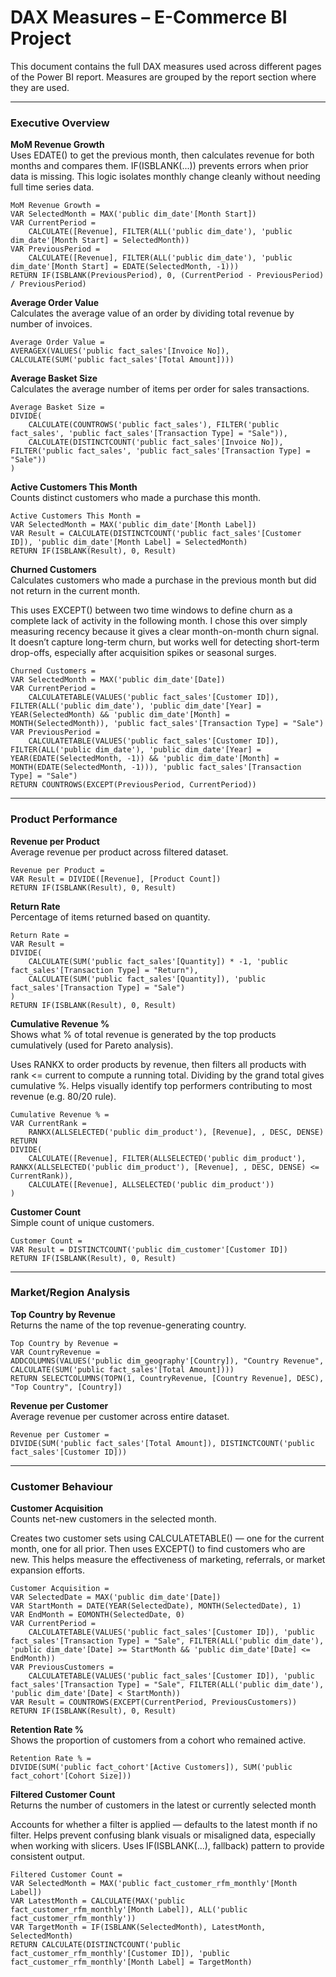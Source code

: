 #  DAX Measures – E-Commerce BI Project

This document contains the full DAX measures used across different pages of the Power BI report. Measures are grouped by the report section where they are used.

---

###  Executive Overview

**MoM Revenue Growth**  
Uses EDATE() to get the previous month, then calculates revenue for both months and compares them. 
IF(ISBLANK(...)) prevents errors when prior data is missing. 
This logic isolates monthly change cleanly without needing full time series data.

```DAX
MoM Revenue Growth = 
VAR SelectedMonth = MAX('public dim_date'[Month Start])
VAR CurrentPeriod = 
    CALCULATE([Revenue], FILTER(ALL('public dim_date'), 'public dim_date'[Month Start] = SelectedMonth))
VAR PreviousPeriod =
    CALCULATE([Revenue], FILTER(ALL('public dim_date'), 'public dim_date'[Month Start] = EDATE(SelectedMonth, -1)))
RETURN IF(ISBLANK(PreviousPeriod), 0, (CurrentPeriod - PreviousPeriod) / PreviousPeriod)
```

**Average Order Value**  
Calculates the average value of an order by dividing total revenue by number of invoices.

```DAX
Average Order Value = 
AVERAGEX(VALUES('public fact_sales'[Invoice No]), CALCULATE(SUM('public fact_sales'[Total Amount])))
```

**Average Basket Size**  
Calculates the average number of items per order for sales transactions.

```DAX
Average Basket Size = 
DIVIDE(
    CALCULATE(COUNTROWS('public fact_sales'), FILTER('public fact_sales', 'public fact_sales'[Transaction Type] = "Sale")),
    CALCULATE(DISTINCTCOUNT('public fact_sales'[Invoice No]), FILTER('public fact_sales', 'public fact_sales'[Transaction Type] = "Sale"))
)
```

**Active Customers This Month**  
Counts distinct customers who made a purchase this month.

```DAX
Active Customers This Month = 
VAR SelectedMonth = MAX('public dim_date'[Month Label])
VAR Result = CALCULATE(DISTINCTCOUNT('public fact_sales'[Customer ID]), 'public dim_date'[Month Label] = SelectedMonth)
RETURN IF(ISBLANK(Result), 0, Result)
```

**Churned Customers**  
Calculates customers who made a purchase in the previous month but did not return in the current month.

This uses EXCEPT() between two time windows to define churn as a complete lack of activity in the following month. 
I chose this over simply measuring recency because it gives a clear month-on-month churn signal. 
It doesn’t capture long-term churn, but works well for detecting short-term drop-offs, 
especially after acquisition spikes or seasonal surges.

```DAX
Churned Customers = 
VAR SelectedMonth = MAX('public dim_date'[Date])
VAR CurrentPeriod = 
    CALCULATETABLE(VALUES('public fact_sales'[Customer ID]), FILTER(ALL('public dim_date'), 'public dim_date'[Year] = YEAR(SelectedMonth) && 'public dim_date'[Month] = MONTH(SelectedMonth)), 'public fact_sales'[Transaction Type] = "Sale")
VAR PreviousPeriod =
    CALCULATETABLE(VALUES('public fact_sales'[Customer ID]), FILTER(ALL('public dim_date'), 'public dim_date'[Year] = YEAR(EDATE(SelectedMonth, -1)) && 'public dim_date'[Month] = MONTH(EDATE(SelectedMonth, -1))), 'public fact_sales'[Transaction Type] = "Sale")
RETURN COUNTROWS(EXCEPT(PreviousPeriod, CurrentPeriod))
```
 --- 

### Product Performance

**Revenue per Product**  
Average revenue per product across filtered dataset.

```DAX
Revenue per Product = 
VAR Result = DIVIDE([Revenue], [Product Count])
RETURN IF(ISBLANK(Result), 0, Result)
```

**Return Rate**  
Percentage of items returned based on quantity.

```DAX
Return Rate = 
VAR Result =
DIVIDE(
    CALCULATE(SUM('public fact_sales'[Quantity]) * -1, 'public fact_sales'[Transaction Type] = "Return"),
    CALCULATE(SUM('public fact_sales'[Quantity]), 'public fact_sales'[Transaction Type] = "Sale")
)
RETURN IF(ISBLANK(Result), 0, Result)
```

**Cumulative Revenue %**  
Shows what % of total revenue is generated by the top products cumulatively (used for Pareto analysis).

Uses RANKX to order products by revenue, then filters all products with rank <= current to compute a running total. 
Dividing by the grand total gives cumulative %. 
Helps visually identify top performers contributing to most revenue (e.g. 80/20 rule).

```DAX
Cumulative Revenue % = 
VAR CurrentRank = 
    RANKX(ALLSELECTED('public dim_product'), [Revenue], , DESC, DENSE)
RETURN
DIVIDE(
    CALCULATE([Revenue], FILTER(ALLSELECTED('public dim_product'), RANKX(ALLSELECTED('public dim_product'), [Revenue], , DESC, DENSE) <= CurrentRank)),
    CALCULATE([Revenue], ALLSELECTED('public dim_product'))
)
```

**Customer Count**  
Simple count of unique customers.

```DAX
Customer Count = 
VAR Result = DISTINCTCOUNT('public dim_customer'[Customer ID])
RETURN IF(ISBLANK(Result), 0, Result)
```
 --- 

### Market/Region Analysis

**Top Country by Revenue**  
Returns the name of the top revenue-generating country.

```DAX
Top Country by Revenue = 
VAR CountryRevenue =
ADDCOLUMNS(VALUES('public dim_geography'[Country]), "Country Revenue", CALCULATE(SUM('public fact_sales'[Total Amount])))
RETURN SELECTCOLUMNS(TOPN(1, CountryRevenue, [Country Revenue], DESC), "Top Country", [Country])
```

**Revenue per Customer**  
Average revenue per customer across entire dataset.

```DAX
Revenue per Customer = 
DIVIDE(SUM('public fact_sales'[Total Amount]), DISTINCTCOUNT('public fact_sales'[Customer ID]))
```
 --- 

### Customer Behaviour

**Customer Acquisition**  
Counts net-new customers in the selected month.

Creates two customer sets using CALCULATETABLE() — one for the current month, one for all prior. 
Then uses EXCEPT() to find customers who are new. 
This helps measure the effectiveness of marketing, referrals, or market expansion efforts.

```DAX
Customer Acquisition = 
VAR SelectedDate = MAX('public dim_date'[Date])
VAR StartMonth = DATE(YEAR(SelectedDate), MONTH(SelectedDate), 1)
VAR EndMonth = EOMONTH(SelectedDate, 0)
VAR CurrentPeriod =
    CALCULATETABLE(VALUES('public fact_sales'[Customer ID]), 'public fact_sales'[Transaction Type] = "Sale", FILTER(ALL('public dim_date'), 'public dim_date'[Date] >= StartMonth && 'public dim_date'[Date] <= EndMonth))
VAR PreviousCustomers =
    CALCULATETABLE(VALUES('public fact_sales'[Customer ID]), 'public fact_sales'[Transaction Type] = "Sale", FILTER(ALL('public dim_date'), 'public dim_date'[Date] < StartMonth))
VAR Result = COUNTROWS(EXCEPT(CurrentPeriod, PreviousCustomers))
RETURN IF(ISBLANK(Result), 0, Result)
```

**Retention Rate %**  
Shows the proportion of customers from a cohort who remained active.

```DAX
Retention Rate % = 
DIVIDE(SUM('public fact_cohort'[Active Customers]), SUM('public fact_cohort'[Cohort Size]))
```

**Filtered Customer Count**  
Returns the number of customers in the latest or currently selected month

Accounts for whether a filter is applied — defaults to the latest month if no filter. 
Helps prevent confusing blank visuals or misaligned data, 
especially when working with slicers. 
Uses IF(ISBLANK(...), fallback) pattern to provide consistent output.

```DAX
Filtered Customer Count = 
VAR SelectedMonth = MAX('public fact_customer_rfm_monthly'[Month Label])
VAR LatestMonth = CALCULATE(MAX('public fact_customer_rfm_monthly'[Month Label]), ALL('public fact_customer_rfm_monthly'))
VAR TargetMonth = IF(ISBLANK(SelectedMonth), LatestMonth, SelectedMonth)
RETURN CALCULATE(DISTINCTCOUNT('public fact_customer_rfm_monthly'[Customer ID]), 'public fact_customer_rfm_monthly'[Month Label] = TargetMonth)
```
